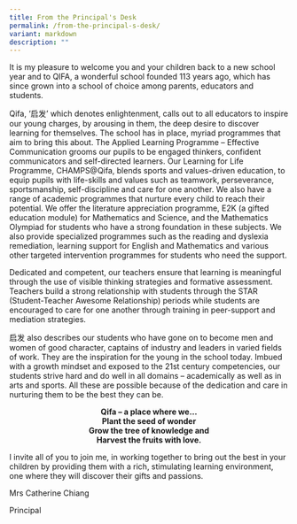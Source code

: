 ```yaml
---
title: From the Principal's Desk
permalink: /from-the-principal-s-desk/
variant: markdown
description: ""
---
```

<p>It is my pleasure to welcome you and your children back to a new school
year and to QIFA, a wonderful school founded 113 years ago, which has since
grown into a school of choice among parents, educators and students.</p>
<p>Qifa, ‘启发’ which denotes enlightenment, calls out to all educators to
inspire our young charges, by arousing in them, the deep desire to discover
learning for themselves. The school has in place, myriad programmes that
aim to bring this about. The Applied Learning Programme – Effective Communication
grooms our pupils to be engaged thinkers, confident communicators and self-directed
learners. Our Learning for Life Programme, CHAMPS@Qifa, blends sports and
values-driven education, to equip pupils with life-skills and values such
as teamwork, perseverance, sportsmanship, self-discipline and care for
one another. We also have a range of academic programmes that nurture every
child to reach their potential. We offer the literature appreciation programme,
E2K (a gifted education module) for Mathematics and Science, and the Mathematics
Olympiad for students who have a strong foundation in these subjects. We
also provide specialized programmes such as the reading and dyslexia remediation,
learning support for English and Mathematics and various other targeted
intervention programmes for students who need the support.</p>
<p>Dedicated and competent, our teachers ensure that learning is meaningful
through the use of visible thinking strategies and formative assessment.
Teachers build a strong relationship with students through the STAR (Student-Teacher
Awesome Relationship) periods while students are encouraged to care for
one another through training in peer-support and mediation strategies.</p>
<p>启发 also describes our students who have gone on to become men and women
of good character, captains of industry and leaders in varied fields of
work. They are the inspiration for the young in the school today. Imbued
with a growth mindset and exposed to the 21st century competencies, our
students strive hard and do well in all domains – academically as well
as in arts and sports. All these are possible because of the dedication
and care in nurturing them to be the best they can be.</p>

<center><p><strong>Qifa – a place where we…<br>Plant the seed of wonder<br>Grow the tree of knowledge and<br>Harvest the fruits with love.</strong>
</p></center>
<p>I invite all of you to join me, in working together to bring out the best
in your children by providing them with a rich, stimulating learning environment,
one where they will discover their gifts and passions.</p>
<p>Mrs Catherine Chiang</p>
<p>Principal</p>